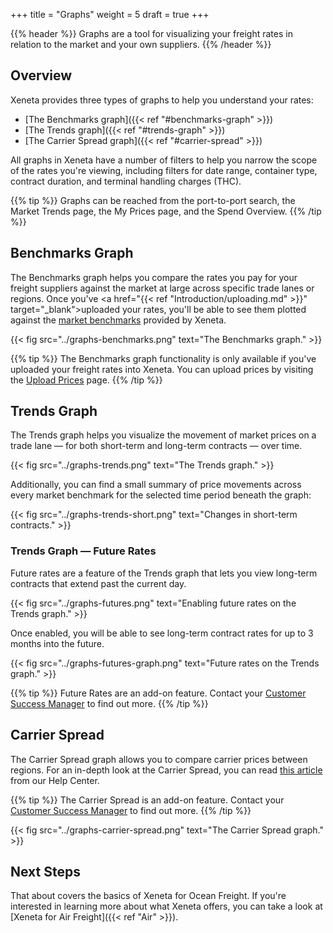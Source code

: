 +++
title = "Graphs"
weight = 5
draft = true
+++

{{% header %}} Graphs are a tool for visualizing your freight rates in relation to the market and your own suppliers. {{% /header %}}

## Overview

Xeneta provides three types of graphs to help you understand your rates: 

* [The Benchmarks graph]({{< ref "#benchmarks-graph" >}})
* [The Trends graph]({{< ref "#trends-graph" >}})
* [The Carrier Spread graph]({{< ref "#carrier-spread" >}})

All graphs in Xeneta have a number of filters to help you narrow the scope of the rates you're viewing, including filters for date range, container type, contract duration, and terminal handling charges (THC).

{{% tip %}} Graphs can be reached from the port-to-port search, the Market Trends page, the My Prices page, and the Spend Overview. {{% /tip %}}

## Benchmarks Graph

The Benchmarks graph helps you compare the rates you pay for your freight suppliers against the market at large across specific trade lanes or regions. Once you've <a href="{{< ref "Introduction/uploading.md" >}}" target="_blank">uploaded your rates</a>, you'll be able to see them plotted against the <a href="https://support.xeneta.com/hc/en-us/articles/115001532114" target="_blank">market benchmarks</a> provided by Xeneta.

{{< fig src="../graphs-benchmarks.png" text="The Benchmarks graph." >}}

{{% tip %}} The Benchmarks graph functionality is only available if you've uploaded your freight rates into Xeneta. You can upload prices by visiting the [Upload Prices](https://app.xeneta.com/my-company/upload-rates) page. {{% /tip %}}

## Trends Graph

The Trends graph helps you visualize the movement of market prices on a trade lane — for both short-term and long-term contracts — over time.

{{< fig src="../graphs-trends.png" text="The Trends graph." >}}

Additionally, you can find a small summary of price movements across every market benchmark for the selected time period beneath the graph:

{{< fig src="../graphs-trends-short.png" text="Changes in short-term contracts." >}}

### Trends Graph — Future Rates

Future rates are a feature of the Trends graph that lets you view long-term contracts that extend past the current day.

{{< fig src="../graphs-futures.png" text="Enabling future rates on the Trends graph." >}}

Once enabled, you will be able to see long-term contract rates for up to 3 months into the future.

{{< fig src="../graphs-futures-graph.png" text="Future rates on the Trends graph." >}}

{{% tip %}} Future Rates are an add-on feature. Contact your [Customer Success Manager](mailto:customersuccess@xeneta.com) to find out more. {{% /tip %}}

## Carrier Spread

The Carrier Spread graph allows you to compare carrier prices between regions. For an in-depth look at the Carrier Spread, you can read <a href="https://support.xeneta.com/hc/en-us/articles/360006293674-Using-the-Carrier-Spread" target="_blank">this article</a> from our Help Center.

{{% tip %}} The Carrier Spread is an add-on feature. Contact your [Customer Success Manager](mailto:customersuccess@xeneta.com) to find out more. {{% /tip %}}

{{< fig src="../graphs-carrier-spread.png" text="The Carrier Spread graph." >}}

## Next Steps

That about covers the basics of Xeneta for Ocean Freight. If you're interested in learning more about what Xeneta offers, you can take a look at [Xeneta for Air Freight]({{< ref "Air" >}}).

<br>
